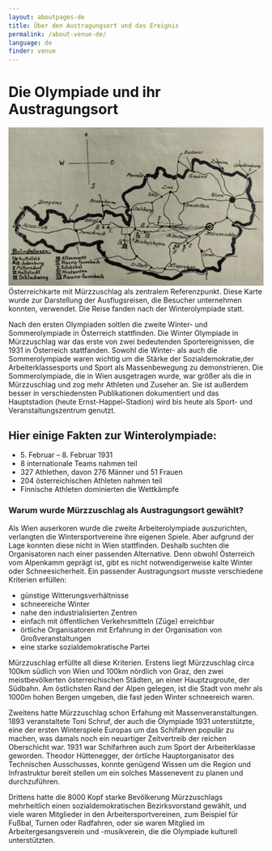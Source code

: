 ```yaml
---
layout: aboutpages-de
title: Über den Austragungsort und das Ereignis
permalink: /about-venue-de/
language: de
finder: venue
---
```


<h1>Die Olympiade und ihr Austragungsort</h1>
<div class="grid-item" id="exhibit-image"><img src="/../media/Festfuehrer_Uebersicht_S22.jpg" class="img-fluid" alt="Österreichkarte mit Mürzzuschlag als zentralem Referenzpunkt. Diese Karte wurde zur Darstellung der Ausflugsreisen, die Besucher unternehmen konnten, verwendet. Die Reise fanden nach der Winterolympiade statt.">Österreichkarte mit Mürzzuschlag als zentralem Referenzpunkt. Diese Karte wurde zur Darstellung der Ausflugsreisen, die Besucher unternehmen konnten, verwendet. Die Reise fanden nach der Winterolympiade statt. </div>
<p><span class="information">Nach den ersten Olympiaden soltlen die zweite Winter- und Sommerolympiade in Österreich stattfinden. Die Winter Olympiade in Mürzzuschlag war das erste von zwei bedeutenden Sportereignissen, die 1931 in Österreich stattfanden. Sowohl die Winter- als auch die Sommerolympiade waren wichtig um die Stärke der Sozialdemokratie,der Arbeiterklassesports und Sport als Massenbewegung zu demonstrieren. Die Sommerolympiade, die in Wien ausgetragen wurde, war größer als die in Mürzzuschlag und zog mehr Athleten und Zuseher an. Sie ist außerdem besser in verschiedensten Publikationen dokumentiert und das Hauptstadion (heute Ernst-Happel-Stadion) wird bis heute als Sport- und Veranstaltungszentrum genutzt.</span></p>
<h2>Hier einige Fakten zur Winterolympiade:</h2>
<div class="facts-list">
    <ul>
        <li>5. Februar – 8. Februar 1931</li>
        <li>8 internationale Teams nahmen teil</li>
        <li>327 Athlethen, davon 276 Männer und 51 Frauen</li>
        <li>204 österreichischen Athleten nahmen teil</li>
        <li>Finnische Athleten dominierten die Wettkämpfe</li>
    </ul>
</div>
<h3>Warum wurde Mürzzuschlag als Austragungsort gewählt?</h3>
<p><span class="information">Als Wien auserkoren wurde die zweite Arbeiterolympiade auszurichten, verlangten die Wintersportvereine ihre eigenen Spiele. Aber aufgrund der Lage konnten diese nicht in Wien stattfinden. Deshalb suchten die Organisatoren nach einer passenden Alternative. Denn obwohl Österreich vom Alpenkamm geprägt ist, gibt es nicht notwendigerweise kalte Winter oder Schneesicherheit. Ein passender Austragungsort musste verschiedene Kriterien erfüllen:</span></p>
<div class="facts-list">
    <ul>
        <li>günstige Witterungsverhältnisse</li>
        <li>schneereiche Winter</li>
        <li>nahe den industrialisierten Zentren</li>
        <li>einfach mit öffentlichen Verkehrsmitteln (Züge) erreichbar</li>
        <li>örtliche Organisatoren mit Erfahrung in der Organisation von Großveranstaltungen</li>
        <li>eine starke sozialdemokratische Partei</li>
    </ul>
</div>
<p><span class="information">Mürzzuschlag erfüllte all diese Kriterien. Erstens liegt Mürzzuschlag circa 100km südlich von Wien und 100km nördlich von Graz, den zwei meistbevölkerten österreichischen Städten, an einer Hauptzugroute, der Südbahn. Am östlichsten Rand der Alpen gelegen, ist die Stadt von mehr als 1000m hohen Bergen umgeben, die fast jeden Winter schneereich waren.</span></p> 
<p><span class="information">Zweitens hatte Mürzzuschlag schon Erfahung mit Massenveranstaltungen. 1893 veranstaltete Toni Schruf, der auch die Olympiade 1931 unterstützte, eine der ersten Winterspiele Europas um das Schifahren populär zu machen, was damals noch ein neuartiger Zeitvertreib der reichen Oberschicht war. 1931 war Schifarhren auch zum Sport der Arbeiterklasse geworden. Theodor Hüttenegger, der örtliche Hauptorganisator des Technischen Ausschusses, konnte genügend Wissen um die Region und Infrastruktur bereit stellen um ein solches Massenevent zu planen und durchzuführen.</span></p>
<p><span class="information">Drittens hatte die 8000 Kopf starke Bevölkerung Mürzzuschlags mehrheitlich einen sozialdemokratischen Bezirksvorstand gewählt, und viele waren Mitglieder in den Arbeitersportvereinen, zum Beispiel für Fußbal, Turnen oder Radfahren, oder sie waren Mitglied im Arbeitergesangsverein und -musikverein, die die Olympiade kulturell unterstützten.</span></p>